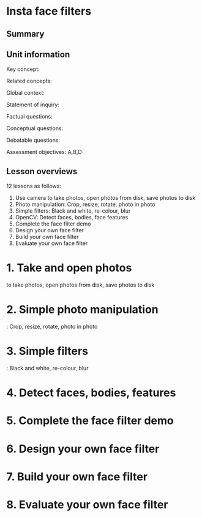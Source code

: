 # Insta face filters

## Summary

## Unit information

Key concept:

Related concepts:

Global context:

Statement of inquiry:

Factual questions:

Conceptual questions:

Debatable questions:

Assessment objectives:
A,B,D

## Lesson overviews

12 lessons as follows:

1. Use camera to take photos, open photos from disk, save photos to disk
2. Photo manipulation: Crop, resize, rotate, photo in photo
3. Simple filters: Black and white, re-colour, blur
4. OpenCV: Detect faces, bodies, face features
5. Complete the face filter demo
6. Design your own face filter
7. Build your own face filter
8. Evaluate your own face filter

<div class="page">

# 1. Take and open photos
 to take photos, open photos from disk, save photos to disk

<div class="page">

# 2. Simple photo manipulation
: Crop, resize, rotate, photo in photo

<div class="page">

# 3. Simple filters
: Black and white, re-colour, blur

<div class="page">

# 4. Detect faces, bodies, features

<div class="page">

# 5. Complete the face filter demo

<div class="page">

# 6. Design your own face filter

<div class="page">

# 7. Build your own face filter

<div class="page">

# 8. Evaluate your own face filter



